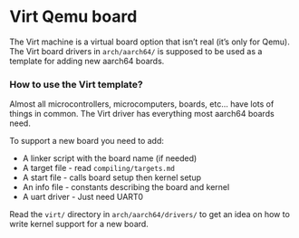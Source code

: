 # Virt Qemu board

The Virt machine is a virtual board option that isn’t real (it’s only for Qemu). The Virt board drivers in 
``arch/aarch64/`` is supposed to be used as a template for adding new aarch64 boards.

### How to use the Virt template?

Almost all microcontrollers, microcomputers, boards, etc... have lots of things in common. The Virt driver has 
everything most aarch64 boards need.

To support a new board you need to add:
-  A linker script with the board name (if needed)
- A target file - read ``compiling/targets.md``
- A start file - calls board setup then kernel setup
- An info file - constants describing the board and kernel
- A uart driver - Just need UART0

Read the ``virt/`` directory in ``arch/aarch64/drivers/`` to get an idea on how to write kernel support for a new board.
